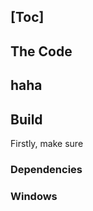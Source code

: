 [Toc]
-----------------------------------------------------------
The Code
-----------------------------------------------------------
haha
-----------------------------------------------------------
## Build
Firstly, make sure

### Dependencies

### Windows


